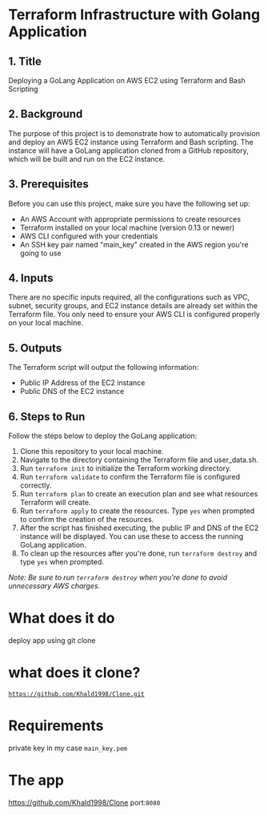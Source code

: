 # Terraform Infrastructure with Golang Application

## 1. Title
Deploying a GoLang Application on AWS EC2 using Terraform and Bash Scripting

## 2. Background
The purpose of this project is to demonstrate how to automatically provision and deploy an AWS EC2 instance using Terraform and Bash scripting. The instance will have a GoLang application cloned from a GitHub repository, which will be built and run on the EC2 instance.

## 3. Prerequisites
Before you can use this project, make sure you have the following set up:

- An AWS Account with appropriate permissions to create resources
- Terraform installed on your local machine (version 0.13 or newer)
- AWS CLI configured with your credentials
- An SSH key pair named "main_key" created in the AWS region you're going to use

## 4. Inputs
There are no specific inputs required, all the configurations such as VPC, subnet, security groups, and EC2 instance details are already set within the Terraform file. You only need to ensure your AWS CLI is configured properly on your local machine.

## 5. Outputs
The Terraform script will output the following information:

- Public IP Address of the EC2 instance
- Public DNS of the EC2 instance

## 6. Steps to Run
Follow the steps below to deploy the GoLang application:

1. Clone this repository to your local machine.
2. Navigate to the directory containing the Terraform file and user_data.sh.
3. Run `terraform init` to initialize the Terraform working directory.
4. Run `terraform validate` to confirm the Terraform file is configured correctly.
5. Run `terraform plan` to create an execution plan and see what resources Terraform will create.
6. Run `terraform apply` to create the resources. Type `yes` when prompted to confirm the creation of the resources.
7. After the script has finished executing, the public IP and DNS of the EC2 instance will be displayed. You can use these to access the running GoLang application.
8. To clean up the resources after you're done, run `terraform destroy` and type `yes` when prompted.

_Note: Be sure to run `terraform destroy` when you're done to avoid unnecessary AWS charges._




# What does it do 
deploy app using git clone

# what does it clone?
<code>https://github.com/Khald1998/Clone.git</code> <br>

# Requirements
private key in my case <code>main_key.pem</code>

# The app
<a>https://github.com/Khald1998/Clone</a>
port:<code>8080</code>




